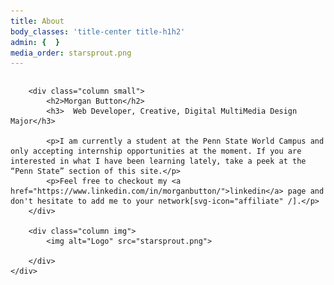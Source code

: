 ```yaml
---
title: About
body_classes: 'title-center title-h1h2'
admin: {  }
media_order: starsprout.png
---
```


<div class="raw-html-embed">
	<style>.row { display: flex; } .column { flex: 50%; } @media screen and (max-width: 740px) { .img { visibility: hidden; } .small{ flex:0 0 100%; } }</style>
</div>

<div class="raw-html-embed">
	<div class="row">
        
		<div class="column small">
			<h2>Morgan Button</h2>
			<h3>  Web Developer, Creative, Digital MultiMedia Design Major</h3>
		
			<p>I am currently a student at the Penn State World Campus and only accepting internship opportunities at the moment. If you are interested in what I have been learning lately, take a peek at the “Penn State” section of this site.</p>
			<p>Feel free to checkout my <a href="https://www.linkedin.com/in/morganbutton/">linkedin</a> page and don't hesitate to add me to your network[svg-icon="affiliate" /].</p>
		</div>
        
		<div class="column img">
			<img alt="Logo" src="starsprout.png">
				
		</div>
	</div>
</div>
